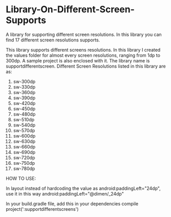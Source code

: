 # Library-On-Different-Screen-Supports
A library for supporting different screen resolutions. In this library you can find 17 different screen resolutions supports.

This library supports different screens resolutions. In this library I created the values folder for almost every screen 
resolutions, ranging from 1dp to 300dp. A sample project is also enclosed with it. The library name is supportdifferentscreen.
Different Screen Resolutions listed in this library are as:

01. sw-300dp
02. sw-330dp
03. sw-360dp
04. sw-390dp
05. sw-420dp
06. sw-450dp
07. sw-480dp
08. sw-510dp
09. sw-540dp
10. sw-570dp
11. sw-600dp
12. sw-630dp
13. sw-660dp
14. sw-690dp
15. sw-720dp
16. sw-750dp
17. sw-780dp

HOW TO USE:

In layout instead of hardcoding the value as android:paddingLeft="24dp", 
use it in this way android:paddingLeft="@dimen/_24dp"

In your build.gradle file, add this in your dependencies
  compile project(':supportdifferentscreens')
